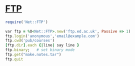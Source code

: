 [1]: https://rosettacode.org/wiki/FTP

# [FTP][1]

```ruby
require('Net::FTP')
 
var ftp = %O<Net::FTP>.new('ftp.ed.ac.uk', Passive => 1)
ftp.login('anonymous','email@example.com')
ftp.cwd('pub/courses')
[ftp.dir].each {|line| say line }
ftp.binary;   # set binary mode
ftp.get("make.notes.tar")
ftp.quit
```
